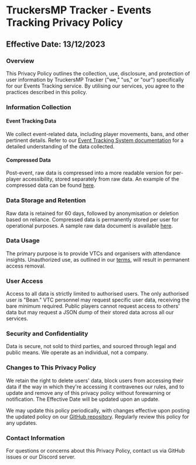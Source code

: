 # TruckersMP Tracker - Events Tracking Privacy Policy

## Effective Date: 13/12/2023

### Overview

This Privacy Policy outlines the collection, use, disclosure, and protection of user information by TruckersMP Tracker ("we," "us," or "our") specifically for our Events Tracking service. By utilising our services, you agree to the practices described in this policy.

### Information Collection

#### Event Tracking Data

We collect event-related data, including player movements, bans, and other pertinent details. Refer to our [Event Tracking System documentation](https://github.com/TruckersMP-Tracker/events-tracking) for a detailed understanding of the data collected.

#### Compressed Data

Post-event, raw data is compressed into a more readable version for per-player accessibility, stored separately from raw data. An example of the compressed data can be found [here](https://github.com/TruckersMP-Tracker/events-tracking/blob/main/json/examples/event_test/compressed_test_doc.json).

### Data Storage and Retention

Raw data is retained for 60 days, followed by anonymisation or deletion based on reliance. Compressed data is permanently stored per user for operational purposes. A sample raw data document is available [here](https://github.com/TruckersMP-Tracker/events-tracking/blob/main/json/examples/event_test/raw_test_doc.json).

### Data Usage

The primary purpose is to provide VTCs and organisers with attendance insights. Unauthorized use, as outlined in our [terms](https://github.com/TruckersMP-Tracker/events-tracking/blob/main/docs/terms.md), will result in permanent access removal.

### User Access

Access to all data is strictly limited to authorised users. The only authorised user is "Bean." VTC personnel may request specific user data, receiving the bare minimum required. Public players cannot request access to others' data but may request a JSON dump of their stored data across all our services.

### Security and Confidentiality

Data is secure, not sold to third parties, and sourced through legal and public means. We operate as an individual, not a company.

### Changes to This Privacy Policy

We retain the right to delete users' data, block users from accessing their data if the way in which they're accessing it contravenes our rules, and to update and remove any of this privacy policy without forewarning or notification. The Effective Date will be updated upon an update.

We may update this policy periodically, with changes effective upon posting the updated policy on our [GitHub repository](https://github.com/TruckersMP-Tracker/events-tracking). Regularly review this policy for any updates.

### Contact Information

For questions or concerns about this Privacy Policy, contact us via GitHub issues or our Discord server.
